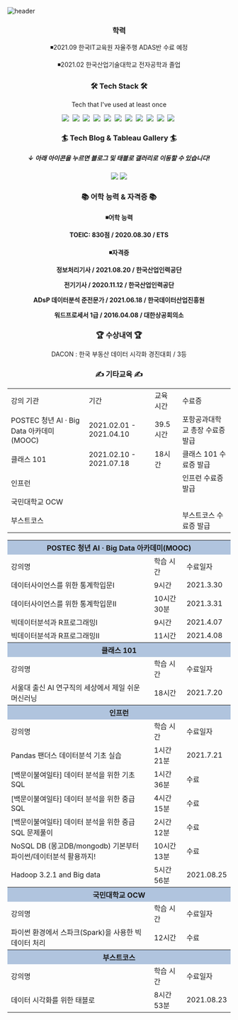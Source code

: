 ![header](https://capsule-render.vercel.app/api?type=waving&color=89E5EB&height=300&section=header&text=JIHUN%20SEO&fontSize=90)

<h3 align="center"> 학력 </h3>
<p align="center">◾2021.09 한국IT교육원 자율주행 ADAS반 수료 예정</p>
<p align="center">◾2021.02 한국산업기술대학교 전자공학과 졸업</p>

<h3 align="center">🛠 Tech Stack 🛠</h3>

<p align="center"> Tech that I've used at least once </p>

<p align="center">
 <img src="https://img.shields.io/badge/Python-3766AB?style=flat-square&logo=Python&logoColor=white"/></a>&nbsp <img src="https://img.shields.io/badge/MongoDB-47A248?style=flat-square&logo=MongoDB&logoColor=white"/></a>&nbsp <img src="https://img.shields.io/badge/MySQL-4479A1?style=flat-square&logo=MySQL&logoColor=white"/></a>&nbsp
<img src="https://img.shields.io/badge/R-276DC3?style=flat-square&logo=R&logoColor=white"/></a>&nbsp <img src="https://img.shields.io/badge/Flask-000000?style=flat-square&logo=Flask&logoColor=white"/></a>&nbsp <img src="https://img.shields.io/badge/OpenCV-5C3EE8?style=flat-square&logo=OpenCV&logoColor=white"/></a>&nbsp
<img src="https://img.shields.io/badge/C-A8B9CC?style=flat-square&logo=C&logoColor=white"/></a>&nbsp <img src="https://img.shields.io/badge/C++-00599C?style=flat-square&logo=C%2B%2B&logoColor=white"/></a>&nbsp <img src="https://img.shields.io/badge/Tableau-E97627?style=flat-square&logo=Tableau&logoColor=white"/></a>&nbsp <img src="https://img.shields.io/badge/Apache Spark-E25A1C?style=flat-square&logo=Apache Spark&logoColor=white"/></a>&nbsp <img src="https://img.shields.io/badge/Apache Hadoop-#D22128?style=flat-square&logo=Apache Hadoop&logoColor=white"/></a>&nbsp
</p>

<h3 align="center">🏄 Tech Blog & Tableau Gallery 🏄 </h3>
<h5 align="center">↓ 아래 아이콘을 누르면 블로그 및 태블로 갤러리로 이동할 수 있습니다!</h5>
<p align="center">
<a href="https://sjh4773.github.io/"><img src="https://img.shields.io/badge/Tech Blog-1AB7EA?style=flat-square&logo=Vimeo&logoColor=white&link=https://sjh4773.github.io/"/></a>
<a href="https://public.tableau.com/app/profile/.22377384/"><img src="https://img.shields.io/badge/Tableau Gallery-E97627?style=flat-square&logo=Tableau&logoColor=white&link=https://public.tableau.com/app/profile/.22377384"/></a>
</p>

<h3 align="center">📚 어학 능력 & 자격증 📚 </h3>
<h4 align="center">◾어학 능력</p>
<p align="center"> TOEIC: 830점 / 2020.08.30 / ETS </p>
<h4 align="center">◾자격증</p>
<p align="center"> 정보처리기사 / 2021.08.20 / 한국산업인력공단 </p>
<p align="center"> 전기기사 / 2020.11.12 / 한국산업인력공단 </p>
<p align="center"> ADsP 데이터분석 준전문가 / 2021.06.18 / 한국데이터산업진흥원 </p>
<p align="center"> 워드프로세서 1급 / 2016.04.08 / 대한상공회의소 </p>

<h3 align="center">🏆 수상내역 🏆 </h3>
<p align="center"> DACON : 한국 부동산 데이터 시각화 경진대회 / 3등 </p>

<h3 align="center">✍ 기타교육 ✍ </h3>


<table align="center">
    <tr>
    	<td>강의 기관</td>
        <td>기간</td>
        <td>교육 시간</td>
        <td>수료증</td>
    </tr>
     <tr>
    	<td>POSTEC 청년 AI · Big Data 아카데미(MOOC)</td>
        <td>2021.02.01 - 2021.04.10</td>
        <td>39.5시간</td>
        <td>포항공과대학교 총장 수료증 발급</td>
    </tr>
     <tr>
    	<td>클래스 101</td>
        <td>2021.02.10 - 2021.07.18</td>
        <td>18시간</td>
        <td>클래스 101 수료증 발급</td>
    </tr>
    <tr>
    	<td>인프런</td>
        <td>   </td>
        <td>   </td>
        <td>인프런 수료증 발급</td>
    </tr>
    <tr>
    	<td>국민대학교 OCW</td>
        <td>   </td>
        <td>   </td>
        <td>   </td>
    </tr>
    <tr>
    	<td>부스트코스</td>
        <td>   </td>
        <td>   </td>
        <td>부스트코스 수료증 발급</td>
    </tr>
</table>




<table align="center">
     <tr>
        <th colspan="3"; bgcolor="#B0C4DE">POSTEC 청년 AI · Big Data 아카데미(MOOC)</th>
    </tr>
    <tr>
    	<td background-color:white>강의명</td>
        <td background-color:white>학습 시간</td>
        <td background-color:white>수료일자</td>
    </tr>
     <tr>
    	<td background-color:white>데이터사이언스를 위한 통계학입문Ⅰ</td>
        <td background-color:white>9시간</td>
        <td background-color:white>2021.3.30</td>
    </tr>
     <tr>
    	<td background-color:white>데이터사이언스를 위한 통계학입문Ⅱ</td>
        <td background-color:white>10시간 30분</td>
        <td background-color:white>2021.3.31</td>
    </tr>
    <tr>
    	<td background-color:white>빅데이터분석과 R프로그래밍Ⅰ</td>
        <td background-color:white>9시간</td>
        <td background-color:white>2021.4.07</td>
    </tr>
    <tr>
    	<td background-color:white>빅데이터분석과 R프로그래밍Ⅱ</td>
        <td background-color:white>11시간</td>
        <td background-color:white>2021.4.08</td>
    </tr>
     <tr>
        <th colspan="3"; bgcolor="#B0C4DE">클래스 101</th>
    </tr>
    <tr>
    	<td background-color:white>강의명</td>
        <td background-color:white>학습 시간</td>
        <td background-color:white>수료일자</td>
    </tr>
    <tr>
    	<td background-color:white>서울대 출신 AI 연구직의 세상에서 제일 쉬운 머신러닝</td>
        <td background-color:white>18시간</td>
        <td background-color:white>2021.7.20</td>
    </tr>
    <tr>
        <th colspan="3"; bgcolor="#B0C4DE">인프런</th>
    </tr>
    <tr>
    	<td background-color:white>강의명</td>
        <td background-color:white>학습 시간</td>
        <td background-color:white>수료일자</td>
    </tr>
    <tr>
    	<td background-color:white>Pandas 팬더스 데이터분석 기초 실습</td>
        <td background-color:white>1시간 21분</td>
        <td background-color:white>2021.7.21</td>
    </tr>
    <tr>
    	<td background-color:white>[백문이불여일타] 데이터 분석을 위한 기초 SQL</td>
        <td background-color:white>1시간 36분</td>
        <td background-color:white>수료</td>
    </tr>
    <tr>
    	<td background-color:white>[백문이불여일타] 데이터 분석을 위한 중급 SQL</td>
        <td background-color:white>4시간 15분</td>
        <td background-color:white>수료</td>
    </tr>
    <tr>
    	<td background-color:white>[백문이불여일타] 데이터 분석을 위한 중급 SQL 문제풀이</td>
        <td background-color:white>2시간 12분</td>
        <td background-color:white>수료</td>
    </tr>
    <tr>
    	<td background-color:white>NoSQL DB (몽고DB/mongodb) 기본부터 파이썬/데이터분석 활용까지!</td>
        <td background-color:white>10시간 13분</td>
        <td background-color:white>수료</td>
    </tr>
    <tr>
    	<td background-color:white>Hadoop 3.2.1 and Big data</td>
        <td background-color:white>5시간 56분</td>
        <td background-color:white>2021.08.25</td>
    </tr>
    <tr>
        <th colspan="3"; bgcolor="#B0C4DE">국민대학교 OCW</th>
    </tr>
    <tr>
    	<td background-color:white>강의명</td>
        <td background-color:white>학습 시간</td>
        <td background-color:white>수료일자</td>
    </tr>
    <tr>
    	<td background-color:white>파이썬 환경에서 스파크(Spark)을 사용한 빅데이터 처리</td>
        <td background-color:white>12시간</td>
        <td background-color:white>수료</td>
    </tr>
    <tr>
        <th colspan="3"; bgcolor="#B0C4DE">부스트코스</th>
    </tr>
    <tr>
    	<td background-color:white>강의명</td>
        <td background-color:white>학습 시간</td>
        <td background-color:white>수료일자</td>
    </tr>
    <tr>
    	<td background-color:white>데이터 시각화를 위한 태블로</td>
        <td background-color:white>8시간 53분</td>
        <td background-color:white>2021.08.23</td>
    </tr>
</table>